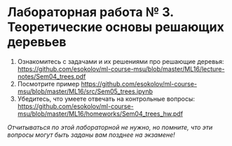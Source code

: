# Лабораторная работа № 3. Теоретические основы решающих деревьев

1. Ознакомитесь с задачами и их решениями про решающие деревья: https://github.com/esokolov/ml-course-msu/blob/master/ML16/lecture-notes/Sem04_trees.pdf
2. Посмотрите пример https://github.com/esokolov/ml-course-msu/blob/master/ML16/src/Sem05_trees.ipynb
3. Убедитесь, что умеете отвечать на контрольные вопросы: https://github.com/esokolov/ml-course-msu/blob/master/ML16/homeworks/Sem04_trees_hw.pdf

*Отчитываться по этой лабораторной не нужно, но помните, что эти вопросы могут быть заданы вам позднее на экзамене!*
